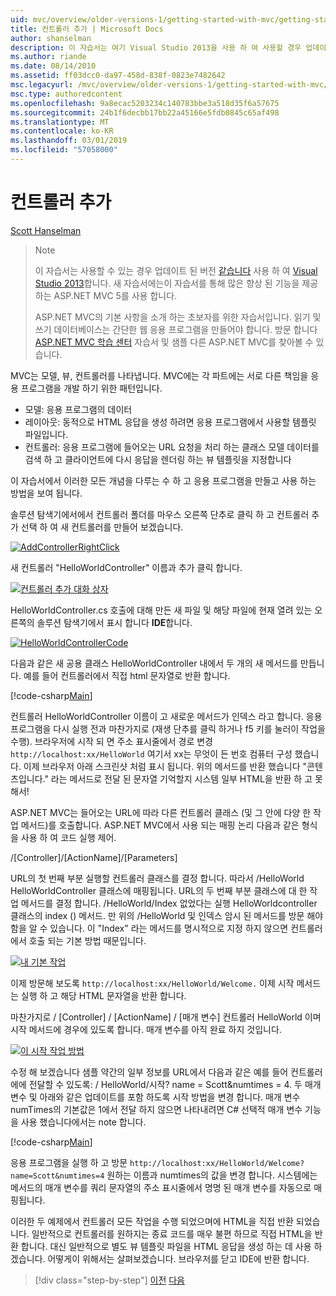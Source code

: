 ```yaml
---
uid: mvc/overview/older-versions-1/getting-started-with-mvc/getting-started-with-mvc-part2
title: 컨트롤러 추가 | Microsoft Docs
author: shanselman
description: 이 자습서는 여기 Visual Studio 2013을 사용 하 여 사용할 경우 업데이트 된 버전입니다. 새 자습서 t를 통해 많은 향상 된 기능을 제공 하는 ASP.NET MVC 5를 사용 하는 중...
ms.author: riande
ms.date: 08/14/2010
ms.assetid: ff03dcc0-da97-458d-838f-0823e7482642
msc.legacyurl: /mvc/overview/older-versions-1/getting-started-with-mvc/getting-started-with-mvc-part2
msc.type: authoredcontent
ms.openlocfilehash: 9a8ecac5203234c140783bbe3a518d35f6a57675
ms.sourcegitcommit: 24b1f6decbb17bb22a45166e5fdb0845c65af498
ms.translationtype: MT
ms.contentlocale: ko-KR
ms.lasthandoff: 03/01/2019
ms.locfileid: "57058000"
---
```

<a name="adding-a-controller"></a>컨트롤러 추가
====================
[Scott Hanselman](https://github.com/shanselman)

> > [!NOTE]
> > 이 자습서는 사용할 수 있는 경우 업데이트 된 버전 [같습니다](../../getting-started/introduction/getting-started.md) 사용 하 여 [Visual Studio 2013](https://my.visualstudio.com/Downloads?q=visual%20studio%202013)합니다. 새 자습서에는이 자습서를 통해 많은 향상 된 기능을 제공 하는 ASP.NET MVC 5를 사용 합니다.
>
>
> ASP.NET MVC의 기본 사항을 소개 하는 초보자를 위한 자습서입니다. 읽기 및 쓰기 데이터베이스는 간단한 웹 응용 프로그램을 만들어야 합니다. 방문 합니다 [ASP.NET MVC 학습 센터](../../../index.md) 자습서 및 샘플 다른 ASP.NET MVC를 찾아볼 수 있습니다.


MVC는 모델, 뷰, 컨트롤러를 나타냅니다. MVC에는 각 파트에는 서로 다른 책임을 응용 프로그램을 개발 하기 위한 패턴입니다.

- 모델: 응용 프로그램의 데이터
- 레이아웃: 동적으로 HTML 응답을 생성 하려면 응용 프로그램에서 사용할 템플릿 파일입니다.
- 컨트롤러: 응용 프로그램에 들어오는 URL 요청을 처리 하는 클래스 모델 데이터를 검색 하 고 클라이언트에 다시 응답을 렌더링 하는 뷰 템플릿을 지정합니다

이 자습서에서 이러한 모든 개념을 다루는 수 하 고 응용 프로그램을 만들고 사용 하는 방법을 보여 됩니다.

솔루션 탐색기에서에서 컨트롤러 폴더를 마우스 오른쪽 단추로 클릭 하 고 컨트롤러 추가 선택 하 여 새 컨트롤러를 만들어 보겠습니다.

[![AddControllerRightClick](getting-started-with-mvc-part2/_static/image2.png)](getting-started-with-mvc-part2/_static/image1.png)

새 컨트롤러 "HelloWorldController" 이름과 추가 클릭 합니다.

[![컨트롤러 추가 대화 상자](getting-started-with-mvc-part2/_static/image4.png)](getting-started-with-mvc-part2/_static/image3.png)

HelloWorldController.cs 호출에 대해 만든 새 파일 및 해당 파일에 현재 열려 있는 오른쪽의 솔루션 탐색기에서 표시 합니다 **IDE**합니다.

[![HelloWorldControllerCode](getting-started-with-mvc-part2/_static/image6.png)](getting-started-with-mvc-part2/_static/image5.png)

다음과 같은 새 공용 클래스 HelloWorldController 내에서 두 개의 새 메서드를 만듭니다. 예를 들어 컨트롤러에서 직접 html 문자열로 반환 합니다.

[!code-csharp[Main](getting-started-with-mvc-part2/samples/sample1.cs)]

컨트롤러 HelloWorldController 이름이 고 새로운 메서드가 인덱스 라고 합니다. 응용 프로그램을 다시 실행 전과 마찬가지로 (재생 단추를 클릭 하거나 f5 키를 눌러이 작업을 수행). 브라우저에 시작 되 면 주소 표시줄에서 경로 변경 `http://localhost:xx/HelloWorld` 여기서 xx는 무엇이 든 번호 컴퓨터 구성 했습니다. 이제 브라우저 아래 스크린샷 처럼 표시 됩니다. 위의 메서드를 반환 했습니다 "콘텐츠입니다." 라는 메서드로 전달 된 문자열 기억할지 시스템 일부 HTML을 반환 하 고 못해서!

ASP.NET MVC는 들어오는 URL에 따라 다른 컨트롤러 클래스 (및 그 안에 다양 한 작업 메서드)를 호출합니다. ASP.NET MVC에서 사용 되는 매핑 논리 다음과 같은 형식을 사용 하 여 코드 실행 제어.

/[Controller]/[ActionName]/[Parameters]

URL의 첫 번째 부분 실행할 컨트롤러 클래스를 결정 합니다. 따라서 /HelloWorld HelloWorldController 클래스에 매핑됩니다. URL의 두 번째 부분 클래스에 대 한 작업 메서드를 결정 합니다. /HelloWorld/Index 없었다는 실행 HelloWorldcontroller 클래스의 index () 메서드. 만 위의 /HelloWorld 및 인덱스 암시 된 메서드를 방문 해야 함을 알 수 있습니다. 이 "Index" 라는 메서드를 명시적으로 지정 하지 않으면 컨트롤러에서 호출 되는 기본 방법 때문입니다.

[![내 기본 작업](getting-started-with-mvc-part2/_static/image8.png)](getting-started-with-mvc-part2/_static/image7.png)

이제 방문해 보도록 `http://localhost:xx/HelloWorld/Welcome.` 이제 시작 메서드는 실행 하 고 해당 HTML 문자열을 반환 합니다.

마찬가지로 / [Controller] / [ActionName] / [매개 변수] 컨트롤러 HelloWorld 이며 시작 메서드에 경우에 있도록 합니다. 매개 변수를 아직 완료 하지 것입니다.

[![이 시작 작업 방법](getting-started-with-mvc-part2/_static/image10.png)](getting-started-with-mvc-part2/_static/image9.png)

수정 해 보겠습니다 샘플 약간의 일부 정보를 URL에서 다음과 같은 예를 들어 컨트롤러에에 전달할 수 있도록: / HelloWorld/시작? name = Scott&amp;numtimes = 4. 두 매개 변수 및 아래와 같은 업데이트를 포함 하도록 시작 방법을 변경 합니다. 매개 변수 numTimes의 기본값은 1에서 전달 하지 않으면 나타내려면 C# 선택적 매개 변수 기능을 사용 했습니다에서는 note 합니다.

[!code-csharp[Main](getting-started-with-mvc-part2/samples/sample2.cs)]

응용 프로그램을 실행 하 고 방문 `http://localhost:xx/HelloWorld/Welcome?name=Scott&numtimes=4` 원하는 이름과 numtimes의 값을 변경 합니다. 시스템에는 메서드의 매개 변수를 쿼리 문자열의 주소 표시줄에서 명명 된 매개 변수를 자동으로 매핑됩니다.

이러한 두 예제에서 컨트롤러 모든 작업을 수행 되었으며에 HTML을 직접 반환 되었습니다. 일반적으로 컨트롤러를 원하지는 종료 코드를 매우 불편 하므로 직접 HTML을 반환 합니다. 대신 일반적으로 별도 뷰 템플릿 파일을 HTML 응답을 생성 하는 데 사용 하겠습니다. 어떻게이 위해서는 살펴보겠습니다. 브라우저를 닫고 IDE에 반환 합니다.

> [!div class="step-by-step"]
> [이전](getting-started-with-mvc-part1.md)
> [다음](getting-started-with-mvc-part3.md)
